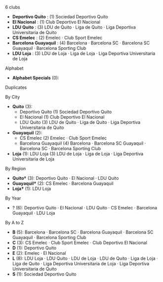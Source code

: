 6 clubs

- **Deportivo Quito** : (1) Sociedad Deportivo Quito
- **El Nacional** : (1) Club Deportivo El Nacional
- **LDU Quito** : (3) LDU de Quito · Liga de Quito · Liga Deportiva Universitaria de Quito
- **CS Emelec** : (2) Emelec · Club Sport Emelec
- **Barcelona Guayaquil** : (4) Barcelona · Barcelona SC · Barcelona SC Guayaquil · Barcelona Sporting Club
- **LDU Loja** : (3) LDU de Loja · Liga de Loja · Liga Deportiva Universitaria de Loja




Alphabet

- **Alphabet Specials** (0): 




Duplicates





By City

- **Quito** (3): 
  - Deportivo Quito  (1) Sociedad Deportivo Quito
  - El Nacional  (1) Club Deportivo El Nacional
  - LDU Quito  (3) LDU de Quito · Liga de Quito · Liga Deportiva Universitaria de Quito
- **Guayaquil** (2): 
  - CS Emelec  (2) Emelec · Club Sport Emelec
  - Barcelona Guayaquil  (4) Barcelona · Barcelona SC Guayaquil · Barcelona SC · Barcelona Sporting Club
- **Loja** (1): LDU Loja  (3) LDU de Loja · Liga de Loja · Liga Deportiva Universitaria de Loja




By Region

- **Quito†** (3):   Deportivo Quito · El Nacional · LDU Quito
- **Guayaquil†** (2):   CS Emelec · Barcelona Guayaquil
- **Loja†** (1):   LDU Loja




By Year

- ? (6):   Deportivo Quito · El Nacional · LDU Quito · CS Emelec · Barcelona Guayaquil · LDU Loja






By A to Z

- **B** (5): Barcelona · Barcelona SC · Barcelona Guayaquil · Barcelona SC Guayaquil · Barcelona Sporting Club
- **C** (3): CS Emelec · Club Sport Emelec · Club Deportivo El Nacional
- **D** (1): Deportivo Quito
- **E** (2): Emelec · El Nacional
- **L** (8): LDU Loja · LDU Quito · LDU de Loja · LDU de Quito · Liga de Loja · Liga de Quito · Liga Deportiva Universitaria de Loja · Liga Deportiva Universitaria de Quito
- **S** (1): Sociedad Deportivo Quito




